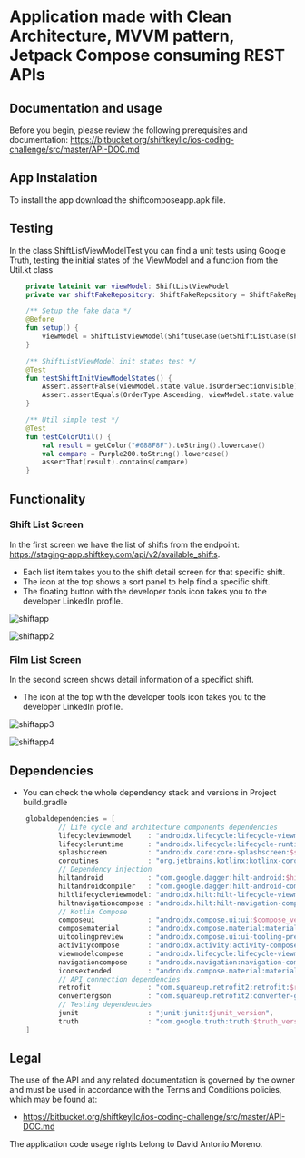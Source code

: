 # Application made with Clean Architecture, MVVM pattern, Jetpack Compose consuming REST APIs

## Documentation and usage
Before you begin, please review the following prerequisites and documentation: https://bitbucket.org/shiftkeyllc/ios-coding-challenge/src/master/API-DOC.md

## App Instalation
To install the app download the shiftcomposeapp.apk file.

## Testing
In the class ShiftListViewModelTest you can find a unit tests using Google Truth, testing the initial states of the ViewModel and a function from the Util.kt class

```kotlin
    private lateinit var viewModel: ShiftListViewModel
    private var shiftFakeRepository: ShiftFakeRepository = ShiftFakeRepository()

    /** Setup the fake data */
    @Before
    fun setup() {
        viewModel = ShiftListViewModel(ShiftUseCase(GetShiftListCase(shiftFakeRepository)))
    }

    /** ShiftListViewModel init states test */
    @Test
    fun testShiftInitViewModelStates() {
        Assert.assertFalse(viewModel.state.value.isOrderSectionVisible)
        Assert.assertEquals(OrderType.Ascending, viewModel.state.value.shiftOrder.orderType)
    }

    /** Util simple test */
    @Test
    fun testColorUtil() {
        val result = getColor("#088F8F").toString().lowercase()
        val compare = Purple200.toString().lowercase()
        assertThat(result).contains(compare)
    }
```

## Functionality 
### Shift List Screen
In the first screen we have the list of shifts from the endpoint: https://staging-app.shiftkey.com/api/v2/available_shifts. 
- Each list item takes you to the shift detail screen for that specific shift.
- The icon at the top shows a sort panel to help find a specific shift.
- The floating button with the developer tools icon takes you to the developer LinkedIn profile.


![shiftapp](shiftapp.png)


![shiftapp2](shiftapp2.png)


### Film List Screen
In the second screen shows detail information of a specifict shift.
- The icon at the top with the developer tools icon takes you to the developer LinkedIn profile.


![shiftapp3](shiftapp3.png)


![shiftapp4](shiftapp4.png)


## Dependencies
*  You can check the whole dependency stack and versions in Project build.gradle
```kotlin
    globaldependencies = [
            // Life cycle and architecture components dependencies
            lifecycleviewmodel    : "androidx.lifecycle:lifecycle-viewmodel-ktx:$lifecycleviewmodel_version",
            lifecycleruntime      : "androidx.lifecycle:lifecycle-runtime-ktx:$lifecycleruntime_version",
            splashscreen          : "androidx.core:core-splashscreen:$splashscreen_version",
            coroutines            : "org.jetbrains.kotlinx:kotlinx-coroutines-android:$coroutines_version",
            // Dependency injection
            hiltandroid           : "com.google.dagger:hilt-android:$hiltandroid_version",
            hiltandroidcompiler   : "com.google.dagger:hilt-android-compiler:$hiltandroidcompiler_version",
            hiltlifecycleviewmodel: "androidx.hilt:hilt-lifecycle-viewmodel:$hiltlifecycleviewmodel_version",
            hiltnavigationcompose : "androidx.hilt:hilt-navigation-compose:$hiltnavigationcompose_version",
            // Kotlin Compose
            composeui             : "androidx.compose.ui:ui:$compose_version",
            composematerial       : "androidx.compose.material:material:$compose_version",
            uitoolingpreview      : "androidx.compose.ui:ui-tooling-preview:$compose_version",
            activitycompose       : "androidx.activity:activity-compose:$activitycompose_version",
            viewmodelcompose      : "androidx.lifecycle:lifecycle-viewmodel-compose:$viewmodelcompose_version",
            navigationcompose     : "androidx.navigation:navigation-compose:$navigationcompose_version",
            iconsextended         : "androidx.compose.material:material-icons-extended:$compose_version",
            // API connection dependencies
            retrofit              : "com.squareup.retrofit2:retrofit:$retrofit_version",
            convertergson         : "com.squareup.retrofit2:converter-gson:$convertergson_version",
            // Testing dependencies
            junit                 : "junit:junit:$junit_version",
            truth                 : "com.google.truth:truth:$truth_version",
    ]
```

## Legal
The use of the API and any related documentation is governed by the owner and must be used in accordance with the Terms and Conditions policies, which may be found at: 

- https://bitbucket.org/shiftkeyllc/ios-coding-challenge/src/master/API-DOC.md

The application code usage rights belong to David Antonio Moreno.
